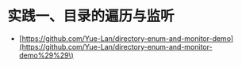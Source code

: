 # 实践一、目录的遍历与监听

* [https://github.com/Yue-Lan/directory-enum-and-monitor-demo](https://github.com/Yue-Lan/directory-enum-and-monitor-demo%29%29\)



